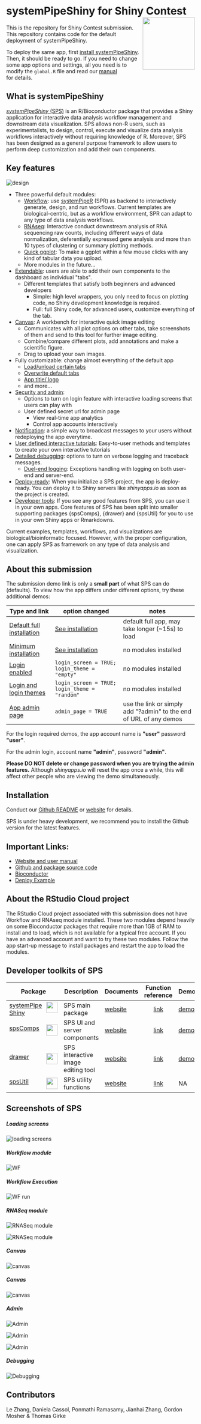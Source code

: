 # systemPipeShiny for Shiny Contest <img src="https://github.com/systemPipeR/systemPipeShiny-book/blob/master/img/sps.png?raw=true" align="right" height="139" />

This is the repository for Shiny Contest submission. This repository contains 
code for the default deployment of systemPipeShiny. 

To deploy the same app, first [install systemPipeShiny](https://systempipe.org/sps/install/).
Then, it should be ready to go. If you need to change some app options and settings, 
all you need is to modify the `global.R` file and read our [manual](https://systempipe.org/sps/adv_features/config/)  
for details. 

## What is systemPipeShiny 
[_systemPipeShiny_ (SPS)](https://systempipe.org/sps/) 
is an R/Bioconductor package that provides a Shiny 
application for interactive data analysis workflow 
management and downstream data visualization. SPS allows non-R users, 
such as experimentalists, to design, control, execute and visualize data analysis 
workflows interactively without requiring knowledge of R. Moreover, SPS has 
been designed as a general purpose framework to allow users to perform deep customization 
and add their own components.

## Key features

![design](https://systempipe.org/sps/img/sps_structure.png)

- Three powerful default modules:
    - [Workflow](https://systempipe.org/sps/modules/workflow/): 
      use [systemPipeR](https://systempipe.org/sp/) (SPR) as backend to 
      interactively generate, design, and run workflows. Current templates 
      are biological-centric, but as a workflow environment, SPR can adapt to any 
      type of data analysis workflows.
    - [RNAseq](https://systempipe.org/sps/modules/rnaseq/): 
      Interactive conduct downstream analysis of RNA sequencing raw counts, including 
      different ways of data normalization, deferentially expressed gene analysis 
      and more than 10 types of clustering or summary plotting methods. 
    - [Quick ggplot](https://systempipe.org/sps/modules/ggplot/): 
      To make a ggplot within a few mouse clicks with any kind of 
      tabular data you upload. 
    - More modules in the future...
- [Extendable](https://systempipe.org/sps/adv_features/tabs/): 
  users are able to add their own components to the dashboard as individual "tabs". 
    - Different templates that satisfy both beginners and advanced developers
        - Simple: high level wrappers, you only need to focus on plotting code, no Shiny 
          development knowledge is required.
        - Full: full Shiny code, for advanced users, customize everything of the tab.
- [Canvas](https://systempipe.org/sps/canvas/): A workbench for interactive quick image editing
    - Communicates with all plot options on other tabs, take screenshots of them and 
      send to this tool for further image editing.
    - Combine/compare different plots, add annotations and make a scientific figure.
    - Drag to upload your own images. 
- Fully customizable: change almost everything of the default app
    - [Load/unload certain tabs](https://systempipe.org/sps/adv_features/displaytabs/)
    - [Overwrite default tabs](https://systempipe.org/sps/adv_features/overwritetabs/)
    - [App title/ logo](https://systempipe.org/sps/adv_features/other_customizations/)
    - and more...
- [Security and admin](https://systempipe.org/sps/adv_features/login/):
    - Options to turn on login feature with interactive loading screens that users can play with
    - User defined secret url for admin page
        - View real-time app analytics
        - Control app accounts interactively
- [Notification](https://systempipe.org/sps/adv_features/notification/):
  a simple way to broadcast messages to your users without redeploying the app everytime. 
- [User defined interactive tutorials](https://systempipe.org/sps/adv_features/guide/):
  Easy-to-user methods and templates to create your own interactive tutorials
- [Detailed debugging](https://systempipe.org/sps/adv_features/debug/):
  options to turn on verbose logging and traceback messages.
    - [Duel-end logging](https://systempipe.org/sps/dev/spscomps/server/#shinycatch): 
      Exceptions handling with logging on both user-end and server-end. 
- [Deploy-ready](https://systempipe.org/sps/deploy/):
  When you initialize a SPS project, the app is deploy-ready. You can deploy it 
  to Shiny servers like _shinyapps.io_ as soon as the project is created. 
- [Developer tools](https://systempipe.org/sps/dev/): If you see any good features 
  from SPS, you can use it in your own apps. Core features of SPS has 
  been split into smaller supporting packages {spsComps}, {drawer} and {spsUtil} for
  you to use in your own Shiny apps or Rmarkdowns.


Current examples, templates, workflows, and visualizations are 
biological/bioinformatic focused. However, with the proper configuration, 
one can apply SPS as framework on any type of data analysis and visualization.


## About this submission
The submission demo link is only a **small part** of what SPS can do (defaults). To view
how the app differs under different options, try these additional demos:

| Type and link| option changed | notes |
| --- | --- | --- |
| [Default full installation](https://tgirke.shinyapps.io/systemPipeShiny/) | [See installation](#installation) | default full app, may take longer (~15s) to load |
| [Minimum installation](https://tgirke.shinyapps.io/systemPipeShiny_min/) | [See installation](#installation) | no modules installed |
| [Login enabled](https://tgirke.shinyapps.io/systemPipeShiny_loading/) | `login_screen = TRUE; login_theme = "empty"` | no modules installed |
| [Login and login themes](https://tgirke.shinyapps.io/systemPipeShiny_loading_theme/) | `login_screen = TRUE; login_theme = "random"` | no modules installed |
| [App admin page](https://tgirke.shinyapps.io/systemPipeShiny_loading/?admin) | `admin_page = TRUE` | use the link or simply add "?admin" to the end of URL of any demos |

For the login required demos, the app account name is **"user"** password **"user"**.

For the admin login, account name **"admin"**, password **"admin"**.

**Please DO NOT delete or change password when you are trying the admin features.**
Although _shinyapps.io_ will reset the app once a while, this will affect other people 
who are viewing the demo simultaneously. 

## Installation
Conduct our [Github README](https://github.com/systemPipeR/systemPipeShiny) 
or [website](https://systempipe.org/sps/install/) for details.

SPS is under heavy development, we recommend you to install the Github version 
for the latest features. 

## Important Links:

- [Website and user manual](https://systempipe.org/sps/)
- [Github and package source code](https://github.com/systemPipeR/systemPipeShiny)
- [Bioconductor](http://bioconductor.org/packages/release/bioc/html/systemPipeShiny.html)
- [Deploy Example](https://github.com/systemPipeR/spsDemo)

## About the RStudio Cloud project
The RStudio Cloud project associated with this submission does not have Workflow 
and RNAseq module installed. These two modules depend heavily on some Bioconductor 
packages that require more than 1GB of RAM to install and to load, which is not 
available for a typical free account. If you have an advanced account and want to 
try these two modules. Follow the app start-up message to install packages and restart 
the app to load the modules. 

## Developer toolkits of SPS

| Package | Description | Documents | Function reference | Demo |
| --- | --- | --- | :---: | --- |
|<img src="https://github.com/systemPipeR/systemPipeR.github.io/blob/main/static/images/sps_small.png?raw=true" align="right" height="30" width="30"/>[systemPipeShiny](https://github.com/systemPipeR/systemPipeShiny) | SPS main package |[website](https://systempipe.org/sps/)|[link](https://systempipe.org/sps/funcs/sps/reference/)  | [demo](https://tgirke.shinyapps.io/systemPipeShiny/)|
|<img src="https://github.com/systemPipeR/systemPipeR.github.io/blob/main/static/images/spscomps.png?raw=true" align="right" height="30" width="30" />[spsComps](https://github.com/lz100/spsComps) | SPS UI and server components |[website](https://systempipe.org/sps/dev/spscomps/)|[link](https://systempipe.org/sps/funcs/spscomps/reference/)  | [demo](https://lezhang.shinyapps.io/spsComps)|
|<img src="https://github.com/systemPipeR/systemPipeR.github.io/blob/main/static/images/drawer.png?raw=true" align="right" height="30" width="30" />[drawer](https://github.com/lz100/drawer) | SPS interactive image editing tool |[website](https://systempipe.org/sps/dev/drawer/)|[link](https://systempipe.org/sps/funcs/drawer/reference/)  | [demo](https://lezhang.shinyapps.io/drawer)|
|<img src="https://github.com/systemPipeR/systemPipeR.github.io/blob/main/static/images/spsutil.png?raw=true" align="right" height="30" width="30" />[spsUtil](https://github.com/lz100/spsUtil) | SPS utility functions |[website](https://systempipe.org/sps/dev/spsutil/)|[link](https://systempipe.org/sps/funcs/spsutil/reference/)  | NA|

## Screenshots of SPS

##### Loading screens
![loading screens](https://github.com/systemPipeR/systemPipeR.github.io/blob/main/static/sps/img/loading_theme.gif?raw=true)

##### Workflow module

![WF](https://github.com/systemPipeR/systemPipeR.github.io/blob/main/static/sps/img/wf_main.png?raw=true)

##### Workflow Execution
![WF run](https://github.com/systemPipeR/systemPipeR.github.io/blob/main/static/sps/img/wf_run.png?raw=true)

##### RNASeq module
![RNASeq module](https://github.com/systemPipeR/systemPipeR.github.io/blob/main/static/sps/img/rnaseq_deg.png?raw=true)

![RNASeq module](https://github.com/systemPipeR/systemPipeR.github.io/blob/main/static/sps/img/rnaseq_heatmap.png?raw=true)

##### Canvas 
![canvas](https://github.com/systemPipeR/systemPipeR.github.io/blob/main/static/sps/img/canvas.png?raw=true)

##### Canvas 
![canvas](https://github.com/systemPipeR/systemPipeR.github.io/blob/main/static/sps/img/canvas.png?raw=true)

##### Admin
![Admin](https://github.com/systemPipeR/systemPipeR.github.io/blob/main/static/sps/img/admin_login.png?raw=true)

![Admin](https://github.com/systemPipeR/systemPipeR.github.io/blob/main/static/sps/img/admin_server_info.png?raw=true)

![Admin](https://github.com/systemPipeR/systemPipeR.github.io/blob/main/static/sps/img/admin_user_control.png?raw=true)

##### Debugging
![Debugging](https://github.com/systemPipeR/systemPipeR.github.io/blob/main/static/sps/img/logging.png?raw=true)

## Contributors
Le Zhang, Daniela Cassol, Ponmathi Ramasamy, Jianhai Zhang, Gordon Mosher & Thomas Girke



